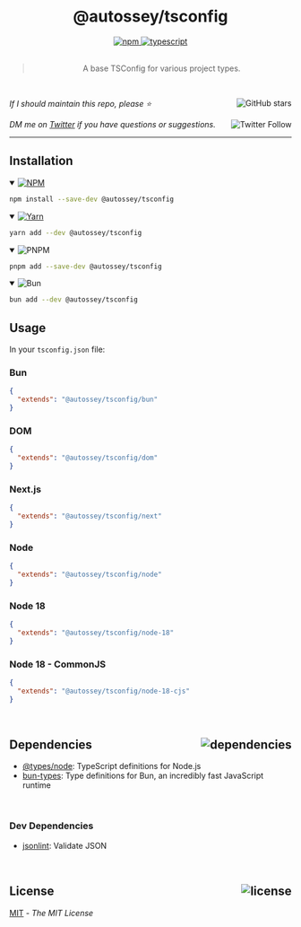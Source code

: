 <!--BEGIN HEADER-->
<div align="center">
  <h1>@autossey/tsconfig</h1>
  <a href="https://npmjs.com/package/@autossey/tsconfig">
    <img alt="npm" src="https://img.shields.io/npm/v/@autossey/tsconfig.svg">
  </a>
  <a href="https://github.com/AutosseyAI/tsconfig">
    <img alt="typescript" src="https://img.shields.io/github/languages/top/AutosseyAI/tsconfig.svg">
  </a>
</div>

<br />

<blockquote align="center">A base TSConfig for various project types.</blockquote>

<br />

_If I should maintain this repo, please ⭐️_
<a href="https://github.com/AutosseyAI/tsconfig">
  <img align="right" alt="GitHub stars" src="https://img.shields.io/github/stars/AutosseyAI/tsconfig?label=%E2%AD%90%EF%B8%8F&style=social">
</a>

_DM me on [Twitter](https://twitter.com/bconnorwhite) if you have questions or suggestions._
<a href="https://twitter.com/bconnorwhite">
  <img align="right" alt="Twitter Follow" src="https://img.shields.io/twitter/url?label=%40bconnorwhite&style=social&url=https%3A%2F%2Ftwitter.com%2Fbconnorwhite">
</a>

---
<!--END HEADER-->

## Installation

<details open>
  <summary>
    <a href="https://www.npmjs.com/package/@autossey/tsconfig">
      <img src="https://img.shields.io/badge/npm-CB3837?logo=npm&logoColor=white" alt="NPM" />
    </a>
  </summary>

```sh
npm install --save-dev @autossey/tsconfig
```

</details>

<details open>
  <summary>
    <a href="https://yarnpkg.com/package/@autossey/tsconfig">
      <img src="https://img.shields.io/badge/yarn-2C8EBB?logo=yarn&logoColor=white" alt="Yarn" />
    </a>
  </summary>

```sh
yarn add --dev @autossey/tsconfig
```

</details>

<details open>
  <summary>
    <img src="https://img.shields.io/badge/pnpm-F69220?logo=pnpm&logoColor=white" alt="PNPM" />
  </summary>

```sh
pnpm add --save-dev @autossey/tsconfig
```

</details>

<details open>
  <summary>
    <img src="https://img.shields.io/badge/bun-EE81C3?logo=bun&logoColor=white" alt="Bun" />
  </summary>

```sh
bun add --dev @autossey/tsconfig
```

</details>

## Usage

In your `tsconfig.json` file:

### Bun
```json
{
  "extends": "@autossey/tsconfig/bun"
}
```

### DOM
```json
{
  "extends": "@autossey/tsconfig/dom"
}
```

### Next.js
```json
{
  "extends": "@autossey/tsconfig/next"
}
```

### Node
```json
{
  "extends": "@autossey/tsconfig/node"
}
```

### Node 18
```json
{
  "extends": "@autossey/tsconfig/node-18"
}
```

### Node 18 - CommonJS
```json
{
  "extends": "@autossey/tsconfig/node-18-cjs"
}
```

<!--BEGIN FOOTER-->

<br />

<h2>Dependencies<a href="https://www.npmjs.com/package/@autossey/tsconfig?activeTab=dependencies"><img align="right" alt="dependencies" src="https://img.shields.io/librariesio/release/npm/@autossey/tsconfig.svg"></a></h2>

- [@types/node](https://www.npmjs.com/package/@types/node): TypeScript definitions for Node.js
- [bun-types](https://www.npmjs.com/package/bun-types): Type definitions for Bun, an incredibly fast JavaScript runtime

<br />

<h3>Dev Dependencies</h3>

- [jsonlint](https://www.npmjs.com/package/jsonlint): Validate JSON

<br />

<h2>License <a href="https://opensource.org/licenses/MIT"><img align="right" alt="license" src="https://img.shields.io/npm/l/@autossey/tsconfig.svg"></a></h2>

[MIT](https://opensource.org/licenses/MIT) - _The MIT License_
<!--END FOOTER-->
